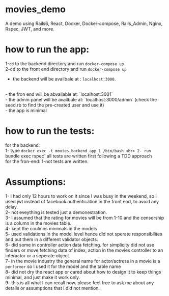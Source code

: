 # movies_demo
A demo using Rails6, React, Docker, Docker-compose, Rails_Admin, Nginx, Rspec, JWT, and more.

how to run the app:
===

1-`cd` to the backend directory and run `docker-compose up`
<br>
2-cd to the front end directory and run `docker-compose up`
<br>
  - the backend will be availbale at : `localhost:3000`.
  <br>
  - the fron end will be abvailable at: `localhost:3001`
  <br>
  - the admin panel will be availbale at: `localhost:3000/admin` (check the seed.rb to find the pre-created user and use it)
  <br>
  - the app is minimal
  <br>
  
 how to run the tests:
 ====
 for the backend:
   <br>
   1- type `docker exec -t movies_backend_app_1 /bin/bash
   <br>
   2- run `bundle exec rspec` all tests are written first following a TDD approach
 <br>
 for the fron-end:
   1-not tests are written.
   

Assumptions:
=====
1- I had only 12 hours to work on it since I was busy in the weekend, so I used jwt
      instead of facebook authentication in the front end, to avoid any delay.
<br>
2- not eveything is tested just a demonestration.
<br>
3- I assumed that the rating for movies will be from 1-10 and the censorship is a column in the movies table.
<br>
4- kept the coulmns minimals in the models
<br>
5- used validations in the model level hence did not sperate responsibilites and put them in a different validator objects.
<br>
6- did some in controller action data fetching. for simplicity did not use finders or move fetching data of index,
     action in the movies controller to an interactor or a seperate object.
<br>
7- in the movie industry the general name for actor/actress in a movie is a `performer` so 
         I used it for the model and the table name
<br>
8- did not dry the react app or cared about how to design it to keep things minimal, and just make it work only.
<br>
9- this is all what I can recall now. please feel free to ask me about any details or assumptions that I did not mention.
